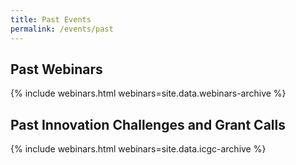 ```yaml
---
title: Past Events
permalink: /events/past
---
```

## Past Webinars
{% include webinars.html webinars=site.data.webinars-archive %}
  
## Past Innovation Challenges and Grant Calls  
{% include webinars.html webinars=site.data.icgc-archive %}